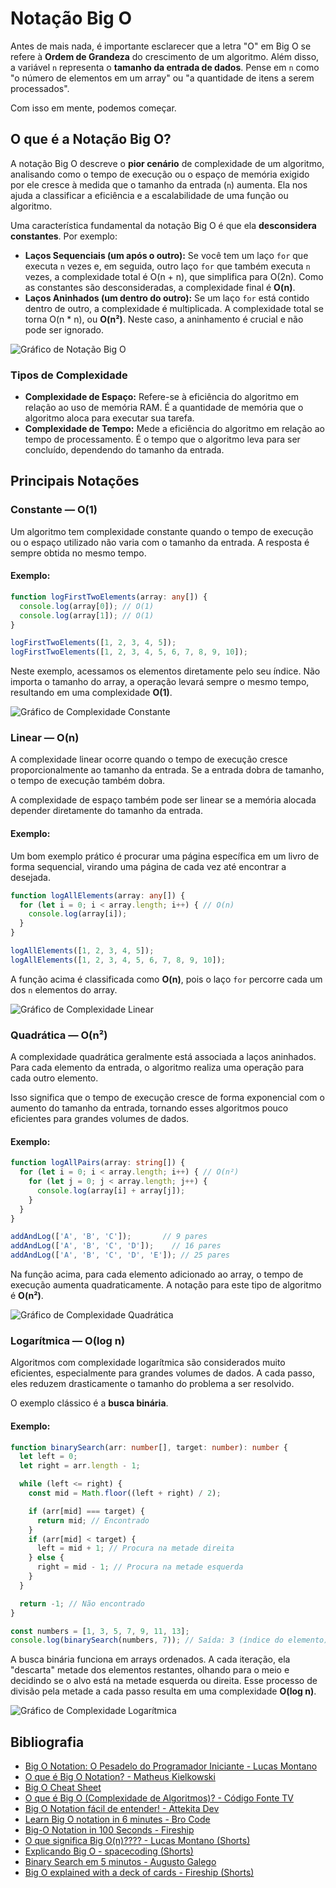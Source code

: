 # Notação Big O

Antes de mais nada, é importante esclarecer que a letra "O" em Big O se refere à **Ordem de Grandeza** do crescimento de um algoritmo. Além disso, a variável `n` representa o **tamanho da entrada de dados**. Pense em `n` como "o número de elementos em um array" ou "a quantidade de itens a serem processados".

Com isso em mente, podemos começar.

## O que é a Notação Big O?

A notação Big O descreve o **pior cenário** de complexidade de um algoritmo, analisando como o tempo de execução ou o espaço de memória exigido por ele cresce à medida que o tamanho da entrada (`n`) aumenta. Ela nos ajuda a classificar a eficiência e a escalabilidade de uma função ou algoritmo.

Uma característica fundamental da notação Big O é que ela **desconsidera constantes**. Por exemplo:

- **Laços Sequenciais (um após o outro):** Se você tem um laço `for` que executa `n` vezes e, em seguida, outro laço `for` que também executa `n` vezes, a complexidade total é O(n + n), que simplifica para O(2n). Como as constantes são desconsideradas, a complexidade final é **O(n)**.
- **Laços Aninhados (um dentro do outro):** Se um laço `for` está contido dentro de outro, a complexidade é multiplicada. A complexidade total se torna O(n * n), ou **O(n²)**. Neste caso, a aninhamento é crucial e não pode ser ignorado.

![Gráfico de Notação Big O](../assets/data-structures/big-o-notation/big-o-notation-chart.png)

### Tipos de Complexidade

- **Complexidade de Espaço:** Refere-se à eficiência do algoritmo em relação ao uso de memória RAM. É a quantidade de memória que o algoritmo aloca para executar sua tarefa.
- **Complexidade de Tempo:** Mede a eficiência do algoritmo em relação ao tempo de processamento. É o tempo que o algoritmo leva para ser concluído, dependendo do tamanho da entrada.

## Principais Notações

### Constante — O(1)

Um algoritmo tem complexidade constante quando o tempo de execução ou o espaço utilizado não varia com o tamanho da entrada. A resposta é sempre obtida no mesmo tempo.

#### Exemplo:

```ts
function logFirstTwoElements(array: any[]) {
  console.log(array[0]); // O(1)
  console.log(array[1]); // O(1)
}

logFirstTwoElements([1, 2, 3, 4, 5]);
logFirstTwoElements([1, 2, 3, 4, 5, 6, 7, 8, 9, 10]);
```

Neste exemplo, acessamos os elementos diretamente pelo seu índice. Não importa o tamanho do array, a operação levará sempre o mesmo tempo, resultando em uma complexidade **O(1)**.

![Gráfico de Complexidade Constante](../assets/data-structures/big-o-notation/constant-o-1.png)

### Linear — O(n)

A complexidade linear ocorre quando o tempo de execução cresce proporcionalmente ao tamanho da entrada. Se a entrada dobra de tamanho, o tempo de execução também dobra.

A complexidade de espaço também pode ser linear se a memória alocada depender diretamente do tamanho da entrada.

#### Exemplo:

Um bom exemplo prático é procurar uma página específica em um livro de forma sequencial, virando uma página de cada vez até encontrar a desejada.

```ts
function logAllElements(array: any[]) {
  for (let i = 0; i < array.length; i++) { // O(n)
    console.log(array[i]);
  }
}

logAllElements([1, 2, 3, 4, 5]);
logAllElements([1, 2, 3, 4, 5, 6, 7, 8, 9, 10]);
```

A função acima é classificada como **O(n)**, pois o laço `for` percorre cada um dos `n` elementos do array.

![Gráfico de Complexidade Linear](../assets/data-structures/big-o-notation/linear-o-n.png)

### Quadrática — O(n²)

A complexidade quadrática geralmente está associada a laços aninhados. Para cada elemento da entrada, o algoritmo realiza uma operação para cada outro elemento.

Isso significa que o tempo de execução cresce de forma exponencial com o aumento do tamanho da entrada, tornando esses algoritmos pouco eficientes para grandes volumes de dados.

#### Exemplo:

```ts
function logAllPairs(array: string[]) {
  for (let i = 0; i < array.length; i++) { // O(n²)
    for (let j = 0; j < array.length; j++) {
      console.log(array[i] + array[j]);
    }
  }
}

addAndLog(['A', 'B', 'C']);       // 9 pares
addAndLog(['A', 'B', 'C', 'D']);    // 16 pares
addAndLog(['A', 'B', 'C', 'D', 'E']); // 25 pares
```

Na função acima, para cada elemento adicionado ao array, o tempo de execução aumenta quadraticamente. A notação para este tipo de algoritmo é **O(n²)**.

![Gráfico de Complexidade Quadrática](../assets/data-structures/big-o-notation/quadratic-o-n2.png)

### Logarítmica — O(log n)

Algoritmos com complexidade logarítmica são considerados muito eficientes, especialmente para grandes volumes de dados. A cada passo, eles reduzem drasticamente o tamanho do problema a ser resolvido.

O exemplo clássico é a **busca binária**.


#### Exemplo:

```ts
function binarySearch(arr: number[], target: number): number {
  let left = 0;
  let right = arr.length - 1;

  while (left <= right) {
    const mid = Math.floor((left + right) / 2);

    if (arr[mid] === target) {
      return mid; // Encontrado
    }
    if (arr[mid] < target) {
      left = mid + 1; // Procura na metade direita
    } else {
      right = mid - 1; // Procura na metade esquerda
    }
  }

  return -1; // Não encontrado
}

const numbers = [1, 3, 5, 7, 9, 11, 13];
console.log(binarySearch(numbers, 7)); // Saída: 3 (índice do elemento)
```

A busca binária funciona em arrays ordenados. A cada iteração, ela "descarta" metade dos elementos restantes, olhando para o meio e decidindo se o alvo está na metade esquerda ou direita. Esse processo de divisão pela metade a cada passo resulta em uma complexidade **O(log n)**.

![Gráfico de Complexidade Logarítmica](../assets/data-structures/big-o-notation/logarithmic-o-log-n.png)

## Bibliografia

- [Big O Notation: O Pesadelo do Programador Iniciante - Lucas Montano](https://www.youtube.com/watch?v=GLKDo13920k)
- [O que é Big O Notation? - Matheus Kielkowski](https://medium.com/linkapi-solutions/o-que-%C3%A9-big-o-notation-32f171e4a045)
- [Big O Cheat Sheet](https://www.bigocheatsheet.com/)
- [O que é Big O (Complexidade de Algoritmos)? - Código Fonte TV](https://www.youtube.com/watch?v=QndXJL5ehS0)
- [Big O Notation fácil de entender! - Attekita Dev](https://youtu.be/FR44uWofQ7o)
- [Learn Big O notation in 6 minutes - Bro Code](https://youtu.be/XMUe3zFhM5c)
- [Big-O Notation in 100 Seconds - Fireship](https://youtu.be/2ZLl8JgPntc)
- [O que significa Big O(n)???? - Lucas Montano (Shorts)](https://www.youtube.com/shorts/aPhU-ZUYpeo?feature=share)
- [Explicando Big O - spacecoding (Shorts)](https://www.youtube.com/shorts/CyL-3ZhCwGo?feature=share)
- [Binary Search em 5 minutos - Augusto Galego](https://youtu.be/zSyV0VaTF3k)
- [Big O explained with a deck of cards - Fireship (Shorts)](https://www.youtube.com/shorts/WbF2bLbAUik?feature=share)